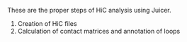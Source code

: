 These are the proper steps of HiC analysis using Juicer.

1. Creation of HiC files
2. Calculation of contact matrices and annotation of loops
